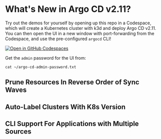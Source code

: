 # What's New in Argo CD v2.11?

Try out the demos for yourself by opening up this repo in a Codespace, which will create a Kubernetes cluster with k3d and deploy Argo CD v2.11. You can then open the UI in a new window with port-forwarding from the Codespace, and use the pre-configured `argocd` CLI!

[![Open in GitHub Codespaces](https://github.com/codespaces/badge.svg)](https://codespaces.new/morey-tech/argocd-v2.11-examples)

Get the `admin` password for the UI from:
```
cat ~/argo-cd-admin-password.txt
```

## Prune Resources In Reverse Order of Sync Waves

## Auto-Label Clusters With K8s Version

## CLI Support For Applications with Multiple Sources

